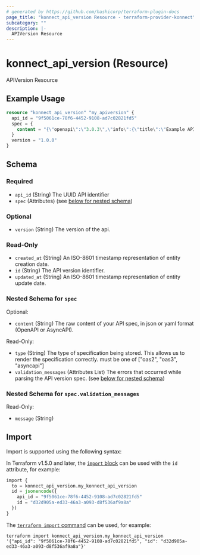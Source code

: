 ```yaml
---
# generated by https://github.com/hashicorp/terraform-plugin-docs
page_title: "konnect_api_version Resource - terraform-provider-konnect"
subcategory: ""
description: |-
  APIVersion Resource
---
```


# konnect_api_version (Resource)

APIVersion Resource

## Example Usage

```terraform
resource "konnect_api_version" "my_apiversion" {
  api_id = "9f5061ce-78f6-4452-9108-ad7c02821fd5"
  spec = {
    content = "{\"openapi\":\"3.0.3\",\"info\":{\"title\":\"Example API\",\"version\":\"1.0.0\"},\"paths\":{\"/example\":{\"get\":{\"summary\":\"Example endpoint\",\"responses\":{\"200\":{\"description\":\"Successful response\"}}}}}}"
  }
  version = "1.0.0"
}
```

<!-- schema generated by tfplugindocs -->
## Schema

### Required

- `api_id` (String) The UUID API identifier
- `spec` (Attributes) (see [below for nested schema](#nestedatt--spec))

### Optional

- `version` (String) The version of the api.

### Read-Only

- `created_at` (String) An ISO-8601 timestamp representation of entity creation date.
- `id` (String) The API version identifier.
- `updated_at` (String) An ISO-8601 timestamp representation of entity update date.

<a id="nestedatt--spec"></a>
### Nested Schema for `spec`

Optional:

- `content` (String) The raw content of your API spec, in json or yaml format (OpenAPI or AsyncAPI).

Read-Only:

- `type` (String) The type of specification being stored. This allows us to render the specification correctly. must be one of ["oas2", "oas3", "asyncapi"]
- `validation_messages` (Attributes List) The errors that occurred while parsing the API version spec. (see [below for nested schema](#nestedatt--spec--validation_messages))

<a id="nestedatt--spec--validation_messages"></a>
### Nested Schema for `spec.validation_messages`

Read-Only:

- `message` (String)

## Import

Import is supported using the following syntax:

In Terraform v1.5.0 and later, the [`import` block](https://developer.hashicorp.com/terraform/language/import) can be used with the `id` attribute, for example:

```terraform
import {
  to = konnect_api_version.my_konnect_api_version
  id = jsonencode({
    api_id = "9f5061ce-78f6-4452-9108-ad7c02821fd5"
    id = "d32d905a-ed33-46a3-a093-d8f536af9a8a"
  })
}
```

The [`terraform import` command](https://developer.hashicorp.com/terraform/cli/commands/import) can be used, for example:

```shell
terraform import konnect_api_version.my_konnect_api_version '{"api_id": "9f5061ce-78f6-4452-9108-ad7c02821fd5", "id": "d32d905a-ed33-46a3-a093-d8f536af9a8a"}'
```
